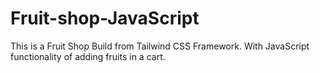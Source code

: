 # Fruit-shop-JavaScript
This is a Fruit Shop Build from Tailwind CSS Framework. With JavaScript functionality of adding fruits in a cart.
